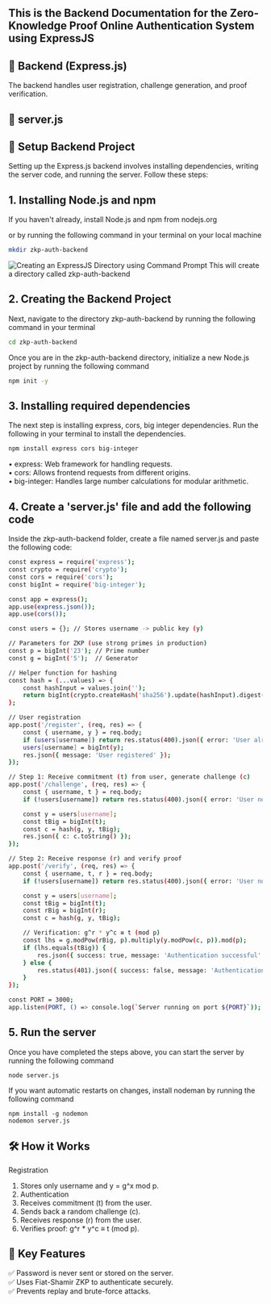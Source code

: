 ## This is the Backend Documentation for the Zero-Knowledge Proof Online Authentication System using ExpressJS

## 🚀 Backend (Express.js)
The backend handles user registration, challenge generation, and proof verification.

## 📁 server.js

## 📌 Setup Backend Project
Setting up the Express.js backend involves installing dependencies, writing the server code, and running the server. Follow these steps:

## 1. Installing Node.js and npm
If you haven't already, install Node.js and npm from nodejs.org

or by running the following command in your terminal on your local machine
```sh
mkdir zkp-auth-backend
```
![Creating an ExpressJS Directory using Command Prompt]()
This will create a directory called zkp-auth-backend

## 2. Creating the Backend Project
Next, navigate to the directory zkp-auth-backend by running the following command in your terminal
```sh
cd zkp-auth-backend
```
Once you are in the zkp-auth-backend directory, initialize a new Node.js project by running the following command
```sh
npm init -y
```

## 3. Installing required dependencies
The next step is installing express, cors, big integer dependencies. Run the following in your terminal to install the dependencies.
```sh
npm install express cors big-integer
```
• express: Web framework for handling requests.  
• cors: Allows frontend requests from different origins.  
• big-integer: Handles large number calculations for modular arithmetic.

## 4. Create a 'server.js' file and add the following code
Inside the zkp-auth-backend folder, create a file named server.js and paste the following code:
```sh
const express = require('express');
const crypto = require('crypto');
const cors = require('cors');
const bigInt = require('big-integer');

const app = express();
app.use(express.json());
app.use(cors());

const users = {}; // Stores username -> public key (y)

// Parameters for ZKP (use strong primes in production)
const p = bigInt('23'); // Prime number
const g = bigInt('5');  // Generator

// Helper function for hashing
const hash = (...values) => {
    const hashInput = values.join('');
    return bigInt(crypto.createHash('sha256').update(hashInput).digest('hex'), 16).mod(p);
};

// User registration
app.post('/register', (req, res) => {
    const { username, y } = req.body;
    if (users[username]) return res.status(400).json({ error: 'User already exists' });
    users[username] = bigInt(y);
    res.json({ message: 'User registered' });
});

// Step 1: Receive commitment (t) from user, generate challenge (c)
app.post('/challenge', (req, res) => {
    const { username, t } = req.body;
    if (!users[username]) return res.status(400).json({ error: 'User not found' });

    const y = users[username];
    const tBig = bigInt(t);
    const c = hash(g, y, tBig);
    res.json({ c: c.toString() });
});

// Step 2: Receive response (r) and verify proof
app.post('/verify', (req, res) => {
    const { username, t, r } = req.body;
    if (!users[username]) return res.status(400).json({ error: 'User not found' });

    const y = users[username];
    const tBig = bigInt(t);
    const rBig = bigInt(r);
    const c = hash(g, y, tBig);

    // Verification: g^r * y^c ≡ t (mod p)
    const lhs = g.modPow(rBig, p).multiply(y.modPow(c, p)).mod(p);
    if (lhs.equals(tBig)) {
        res.json({ success: true, message: 'Authentication successful' });
    } else {
        res.status(401).json({ success: false, message: 'Authentication failed' });
    }
});

const PORT = 3000;
app.listen(PORT, () => console.log(`Server running on port ${PORT}`));

```

## 5. Run the server
Once you have completed the steps above, you can start the server by running the following command
```
node server.js
```
If you want automatic restarts on changes, install nodeman by running the following command
```
npm install -g nodemon
nodemon server.js
```

## 🛠️ How it Works
Registration
1. Stores only username and y = g^x mod p.
2. Authentication
3. Receives commitment (t) from the user.
4. Sends back a random challenge (c).
5. Receives response (r) from the user.
6. Verifies proof: g^r * y^c ≡ t (mod p).






## 🔐 Key Features
✅ Password is never sent or stored on the server.  
✅ Uses Fiat-Shamir ZKP to authenticate securely.  
✅ Prevents replay and brute-force attacks.
